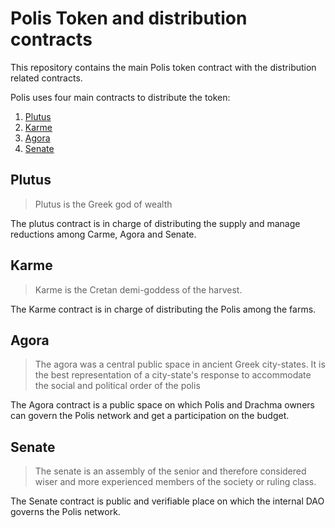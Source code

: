# Polis Token and distribution contracts

This repository contains the main Polis token contract with the distribution related contracts.

Polis uses four main contracts to distribute the token:

1. [Plutus](#plutus)
2. [Karme](#karme)
3. [Agora](#agora)
4. [Senate](#senate)

## Plutus

> Plutus is the Greek god of wealth

The plutus contract is in charge of distributing the supply and manage reductions among Carme, Agora and Senate.

## Karme

> Karme is the Cretan demi-goddess of the harvest.

The Karme contract is in charge of distributing the Polis among the farms.

## Agora

> The agora was a central public space in ancient Greek city-states. It is the best representation of a city-state's response to accommodate the social and political order of the polis

The Agora contract is a public space on which Polis and Drachma owners can govern the Polis network and get a participation on the budget.

## Senate

> The senate is an assembly of the senior and therefore considered wiser and more experienced members of the society or ruling class.

The Senate contract is public and verifiable place on which the internal DAO governs the Polis network.
